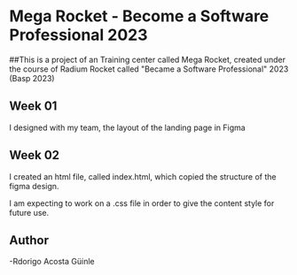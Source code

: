 # Mega Rocket - Become a Software Professional 2023

##This is a project of an Training center called Mega Rocket, created under the course of Radium Rocket called "Became a Software Professional" 2023 (Basp 2023)

## Week 01

I designed with my team, the layout of the landing page in Figma

## Week 02

I created an html file, called index.html, which copied the structure of the figma design.

I am expecting to work on a .css file in order to give the content style for future use.

## Author
-Rdorigo Acosta Güinle